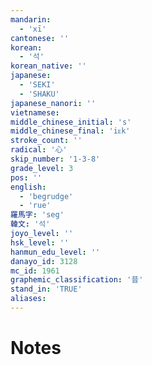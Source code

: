 ```yaml
---
mandarin:
  - 'xī'
cantonese: ''
korean:
  - '석'
korean_native: ''
japanese:
  - 'SEKI'
  - 'SHAKU'
japanese_nanori: ''
vietnamese:
middle_chinese_initial: 's'
middle_chinese_final: 'iᴇk'
stroke_count: ''
radical: '心'
skip_number: '1-3-8'
grade_level: 3
pos: ''
english:
  - 'begrudge'
  - 'rue'
羅馬字: 'seg'
韓文: '석'
joyo_level: ''
hsk_level: ''
hanmun_edu_level: ''
danayo_id: 3128
mc_id: 1961
graphemic_classification: '昔'
stand_in: 'TRUE'
aliases:
---
```


# Notes
